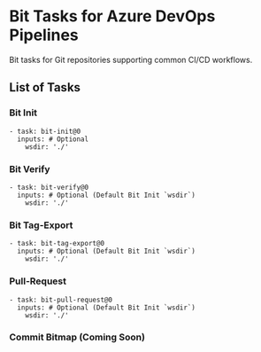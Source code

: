 # Bit Tasks for Azure DevOps Pipelines
Bit tasks for Git repositories supporting common CI/CD workflows.

## List of Tasks

### Bit Init

```
- task: bit-init@0
  inputs: # Optional
    wsdir: './'
```

### Bit Verify

```
- task: bit-verify@0
  inputs: # Optional (Default Bit Init `wsdir`)
    wsdir: './'
```

### Bit Tag-Export

```
- task: bit-tag-export@0
  inputs: # Optional (Default Bit Init `wsdir`)
    wsdir: './'
```

### Pull-Request

```
- task: bit-pull-request@0
  inputs: # Optional (Default Bit Init `wsdir`)
    wsdir: './'
```

### Commit Bitmap (Coming Soon)